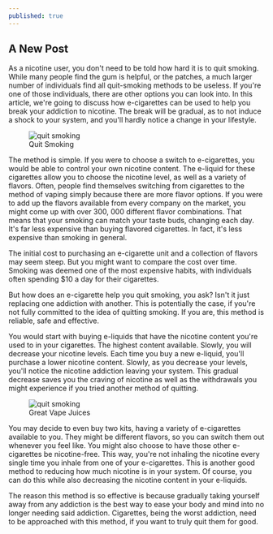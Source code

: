```yaml
---
published: true
---
```

## A New Post

As a nicotine user, you don't need to be told how hard it is to quit smoking. While many people find the gum is helpful, or the patches, a much larger number of individuals find all quit-smoking methods to be useless. If you're one of those individuals, there are other options you can look into. In this article, we're going to discuss how e-cigarettes can be used to help you break your addiction to nicotine. The break will be gradual, as to not induce a shock to your system, and you'll hardly notice a change in your lifestyle.
<figure>
	<img src="{{ site.baseurl }}/assets/07940637abf377c63370b80c800b51e8.jpg" alt="quit smoking">
	<figcaption>
		Quit Smoking
	</figcaption>
</figure>
The method is simple. If you were to choose a switch to e-cigarettes, you would be able to control your own nicotine content. The e-liquid for these cigarettes allow you to choose the nicotine level, as well as a variety of flavors. Often, people find themselves switching from cigarettes to the method of vaping simply because there are more flavor options. If you were to add up the flavors available from every company on the market, you might come up with over 300, 000 different flavor combinations. That means that your smoking can match your taste buds, changing each day. It's far less expensive than buying flavored cigarettes. In fact, it's less expensive than smoking in general.

The initial cost to purchasing an e-cigarette unit and a collection of flavors may seem steep. But you might want to compare the cost over time. Smoking was deemed one of the most expensive habits, with individuals often spending $10 a day for their cigarettes.

But how does an e-cigarette help you quit smoking, you ask? Isn't it just replacing one addiction with another. This is potentially the case, if you're not fully committed to the idea of quitting smoking. If you are, this method is reliable, safe and effective.

You would start with buying e-liquids that have the nicotine content you're used to in your cigarettes. The highest content available. Slowly, you will decrease your nicotine levels. Each time you buy a new e-liquid, you'll purchase a lower nicotine content. Slowly, as you decrease your levels, you'll notice the nicotine addiction leaving your system. This gradual decrease saves you the craving of nicotine as well as the withdrawals you might experience if you tried another method of quitting.
<figure>
	<img src="{{ site.baseurl }}/assets/ejuice.jpg" alt="quit smoking">
	<figcaption>
		Great Vape Juices
	</figcaption>
</figure>
You may decide to even buy two kits, having a variety of e-cigarettes available to you. They might be different flavors, so you can switch them out whenever you feel like. You might also choose to have those other e-cigarettes be nicotine-free. This way, you're not inhaling the nicotine every single time you inhale from one of your e-cigarettes. This is another good method to reducing how much nicotine is in your system. Of course, you can do this while also decreasing the nicotine content in your e-liquids.

The reason this method is so effective is because gradually taking yourself away from any addiction is the best way to ease your body and mind into no longer needing said addiction. Cigarettes, being the worst addiction, need to be approached with this method, if you want to truly quit them for good.

